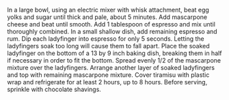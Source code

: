 In a large bowl, using an electric mixer with whisk attachment, beat egg yolks and sugar until thick and pale, about 5 minutes. Add mascarpone cheese and beat until smooth. Add 1 tablespoon of espresso and mix until thoroughly combined.
In a small shallow dish, add remaining espresso and rum. Dip each ladyfinger into espresso for only 5 seconds. Letting the ladyfingers soak too long will cause them to fall apart. Place the soaked ladyfinger on the bottom of a 13 by 9 inch baking dish, breaking them in half if necessary in order to fit the bottom.
Spread evenly 1/2 of the mascarpone mixture over the ladyfingers. Arrange another layer of soaked ladyfingers and top with remaining mascarpone mixture.
Cover tiramisu with plastic wrap and refrigerate for at least 2 hours, up to 8 hours.
Before serving, sprinkle with chocolate shavings.